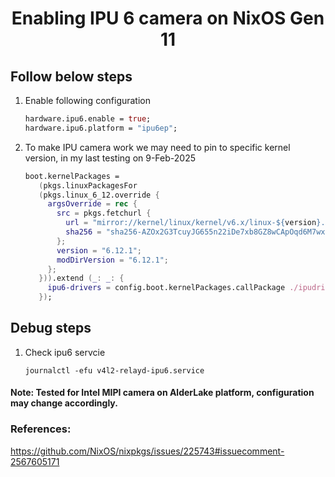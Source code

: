 <h1 style="text-align:center;"> Enabling IPU 6 camera on NixOS Gen 11</p>

## Follow below steps

1. Enable following configuration

   ```nix
   hardware.ipu6.enable = true;
   hardware.ipu6.platform = "ipu6ep";
   ```

2. To make IPU camera work we may need to pin to specific kernel version, in my last testing on 9-Feb-2025
   ```nix
   boot.kernelPackages =
      (pkgs.linuxPackagesFor
      (pkgs.linux_6_12.override {
        argsOverride = rec {
          src = pkgs.fetchurl {
            url = "mirror://kernel/linux/kernel/v6.x/linux-${version}.tar.xz";
            sha256 = "sha256-AZOx2G3TcuyJG655n22iDe7xb8GZ8wCApOqd6M7wxhk=";
          };
          version = "6.12.1";
          modDirVersion = "6.12.1";
        };
      })).extend (_: _: {
        ipu6-drivers = config.boot.kernelPackages.callPackage ./ipudrivers.nix {};
      });
   ```

## Debug steps

1. Check ipu6 servcie
   ```
   journalctl -efu v4l2-relayd-ipu6.service
   ```

#### Note: Tested for Intel MIPI camera on AlderLake platform, configuration may change accordingly.

### References:

https://github.com/NixOS/nixpkgs/issues/225743#issuecomment-2567605171
